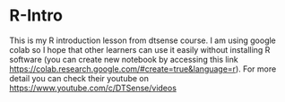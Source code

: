 # R-Intro

This is my R introduction lesson from dtsense course. I am using google colab so I hope that other learners can use it easily without installing R software (you can create new notebook by accessing this link https://colab.research.google.com/#create=true&language=r). For more detail you can check their youtube on https://www.youtube.com/c/DTSense/videos

